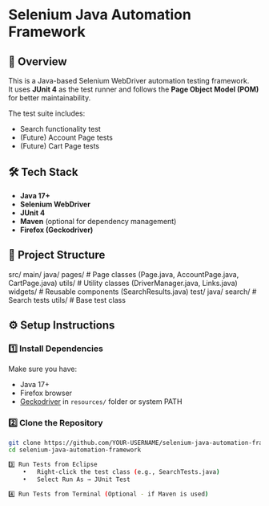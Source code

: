 # Selenium Java Automation Framework

## 📌 Overview
This is a Java-based Selenium WebDriver automation testing framework.  
It uses **JUnit 4** as the test runner and follows the **Page Object Model (POM)** for better maintainability.  

The test suite includes:
- Search functionality test
- (Future) Account Page tests
- (Future) Cart Page tests

## 🛠 Tech Stack
- **Java 17+**
- **Selenium WebDriver**
- **JUnit 4**
- **Maven** (optional for dependency management)
- **Firefox (Geckodriver)**

## 📂 Project Structure
src/
main/
java/
pages/        # Page classes (Page.java, AccountPage.java, CartPage.java)
utils/        # Utility classes (DriverManager.java, Links.java)
widgets/      # Reusable components (SearchResults.java)
test/
java/
search/       # Search tests
utils/        # Base test class

## ⚙️ Setup Instructions

### 1️⃣ Install Dependencies
Make sure you have:
- Java 17+
- Firefox browser
- [Geckodriver](https://github.com/mozilla/geckodriver/releases) in `resources/` folder or system PATH

### 2️⃣ Clone the Repository
```bash
git clone https://github.com/YOUR-USERNAME/selenium-java-automation-framework.git
cd selenium-java-automation-framework

3️⃣ Run Tests from Eclipse
	•	Right-click the test class (e.g., SearchTests.java)
	•	Select Run As → JUnit Test

4️⃣ Run Tests from Terminal (Optional - if Maven is used)
